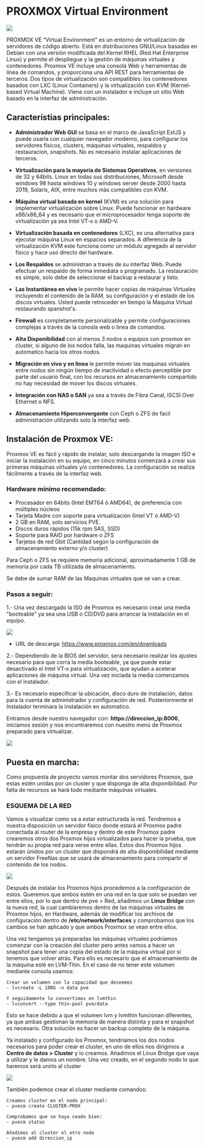 # PROXMOX Virtual Environment

![](images/proxmox.png)

PROXMOX VE “Virtual Environment” es un entorno de virtualización de servidores de código abierto. 
Está en distribuciones GNU/Linux basadas en Debian con una versión modificada del Kernel RHEL (Red Hat Enterprise Linux) y permite el despliegue y la gestión de máquinas virtuales y contenedores. Proxmox VE incluye una consola Web y herramientas de línea de comandos, y proporciona una API REST para herramientas de terceros. Dos tipos de virtualización son compatibles: los contenedores basados con LXC (Linux Containers) y la virtualización con KVM (Kernel-based Virtual Machine). Viene con un instalador e incluye un sitio Web basado en la interfaz de administración.

## Característias principales: 

- **Administrador Web GUI** se basa en el marco de JavaScript ExtJS y puede usarla con cualquier navegador moderno, para configurar los servidores físicos, clusters, máquinas virtuales, respaldos y restauracion, snapshots. No es necesario instalar aplicaciones de terceros.

- **Virtualización para la mayoría de Sistemas Operativos**, en versiones de 32 y 64bits. Linux en todas sus distribuciones, Microsoft desde windows 98 hasta windows 10 y windows server desde 2000 hasta 2019, Solaris, AIX, entre muchos más compatibles con KVM.

- **Máquina virtual basada en kernel** (KVM) es una solución para implementar virtualización sobre Linux.  Puede funcionar en hardware x86/x86_64 y es necesario que el microprocesador tenga soporte de virtualización ya sea Intel VT-x o AMD-V.

- **Virtualización basada en contenedores** (LXC), es una alternativa para ejecutar máquina Linux en espacios separados. A diferencia de la virtualización KVM este funciona como un módulo agregado al servidor físico y hace uso directo del hardware.

- **Los Respaldos** se administran a través de su interfaz Web. Puede efectuar un respaldo de forma inmediata o programado. La restauración es simple, solo debe de seleccionar el backup a restaurar y listo.

- **Las Instantánea en vivo** le permite hacer copias de máquinas Virtuales incluyendo el contenido de la RAM, su configuración y el estado de los discos virtuales. Usted puede retroceder en tiempo la Maquina Virtual restaurando spanshot's.

- **Firewall** es completamente personalizable y permite configuraciones complejas a través de la conosla web o linea de comandos.

- **Alta Disponibilidad** con al menos 3 nodos o equipos con proxmox en cluster, si alguno de los nodos falla, las maquinas virtuales migran en automatico hacia los otros nodos.

- **Migración en vivo y en linea** le permite mover las maquinas virtuales entre nodos sin ningún tiempo de inactividad o efecto perceptible por parte del usuario final, con los recursos en almacenamiento compartido no hay necesidad de mover los discos virtuales.

- **Integración con NAS o SAN** ya sea a través de Fibra Canal, iSCSI Over Ethernet o NFS.

- **Almacenamiento Hiperconvergente** con Ceph o ZFS de facil administración utilizando solo la interfaz web.

## Instalación de Proxmox VE:

Proxmox VE es fácil y rápido de instalar, solo descargando la imagen ISO e iniciar la instalación en su equipo, en cinco minutos comenzará a crear sus primeras máquinas virtuales y/o contenedores. La configuración se realiza fácilmente a través de la interfaz web.


### Hardware mínimo recomendado: 

- Procesador en 64bits (Intel EMT64 ó AMD64), de preferencia con múltiples núcleos
- Tarjeta Madre con soporte para virtualización (Intel VT ó AMD-V)
- 2 GB en RAM, solo servicios PVE.
- Discos duros rápidos (15k rpm SAS, SSD)
- Soporte para RAID por hardware o ZFS
- Tarjetas de red Gbit (Cantidad según la configuración de almacenamiento externo y/o cluster)

Para Ceph o ZFS se requiere memoria adicional, aproximadamente 1 GB de memoria por cada TB utilizada de almacenamiento.

Se debe de sumar RAM de las Maquinas virtuales que se van a crear.

### Pasos a seguir: 

1.- Una vez descargado la ISO de Proxmox es necesario crear una media "booteable" ya sea una USB o CD/DVD para arrancar la instalación en el equipo.

![](images/instalador.png)

- URL de descarga: https://www.proxmox.com/en/downloads

2.- Dependiendo de la BIOS del servidor, sera necesario realizar los ajustes necesario para que corra la media booteable, ya que puede estar desactivado el Intel VT-x para virtualización,  que ayudan a acelerar aplicaciones de máquina virtual. Una vez iniciada la media comenzamos con el instalador. 

3.- Es necesario especificar la ubicación, disco duro de instalación, datos para la cuenta de administrador y configuración de red. Posteriormente el Instalador terminara la instalación en automatico.

Entramos desde nuestro navegador con: **https://direccion_ip:8006**, iniciamos sesión y nos encontraremos con nuestro menú de Proxmox preparado para virtualizar. 

![](images/menu.png)

## Puesta en marcha: 
Como propuesta de proyecto vamos montar dos servidores Proxmox, que estas estén unidas por un cluster y que disponga de alta disponibilidad. Por falta de recursos se hará todo mediante máquinas virtuales. 

### ESQUEMA DE LA RED

Vamos a visualizar como va a estar estructurada la red. Tendremos a nuestra disposición un servidor físico donde estará el Proxmox padre conectada al router de la empresa y dentro de este Proxmox padre crearemos otros dos Proxmox hijos virtualizados para hacer la prueba, que tendrán su propia red para verse entre ellas. Estos dos Proxmox hijos estarán únidos por un cluster que dispondrá de alta disponibilidad mediante un servidor FreeNas que se usará de almacenamiento para compartir el contenido de los nodos. 

![](images/red2.png)

Después de instalar los Proxmos hijos procedemos a la configuración de estos. Queremos que ambos estén en una red en la que solo se puedan ver entre ellos, por lo que dentro de pve > Red, añadimos un **Linux Bridge** con la nueva red, la cual cambiaremos dentro de las máquinas virtuales de Proxmox hijos, en Hardware, además de modificar los archivos de configuración dentro de **/etc/network/interfaces** y comprobamos que los cambios se han aplicado y que ambos Proxmox se vean entre ellos. 

Una vez tengamos ya preparadas las máquinas virtuales podríamos comenzar con la creación del cluster pero antes vamos a hacer un snapshot para tener una copia del estado de la máquina virtual por si tenemos que volver atrás. Para ello es necesario que el almacenamiento de la máquina esté en LVM-Thin. En el caso de no tener este volumen mediante consola usamos: 

```
Crear un volumen con la capacidad que deseemos
- lvcreate -L 100G -n data pve

Y seguidamente lo convertimos en lvmthin 
- lvconvert --type thin-pool pve/data
```
Esto se hace debido a que el volumen lvm y lvmthin funcionan diferentes, ya que ambas gestionan la memoria de manera distinta y para el snapshot es necesario. Otra solución es hacer un backup completo de la máquina. 

Ya instalado y configurado los Proxmox, tendríamos los dos nodos necesarios para poder crear el cluster, en uno de ellos nos dirigimos a **Centro de datos > Cluster** y lo creamos. Añadimos el Linux Bridge que vaya a utilizar y le damos un nombre. Una vez creado, en el segundo nodo lo que haremos será unirlo al cluster

![](images/cluster.png)

 También podemos crear el cluster mediante comandos: 
 
 ```
 Creamos cluster en el nodo principal:
 - pvecm create CLUSTER-PROX

Comprobamos que se haya ceado bien: 
- pvecm status 

Añadimos al cluster el otro nodo
- pvecm add direccion_ip 
```

